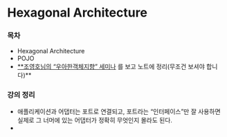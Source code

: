 # Hexagonal Architecture

### 목차

* Hexagonal Architecture
* POJO
* [\*\*조영호님의 “우아한객체지향” 세미나](https://youtu.be/dJ5C4qRqAgA) 를 보고 노트에 정리(무조건 보셔야 합니다)\*\*

### 강의 정리

* 애플리케이션과 어댑터는 포트로 연결되고, 포트라는 “인터페이스”만 잘 사용하면 실제로 그 너머에 있는 어댑터가 정확히 무엇인지 몰라도 된다.
*



